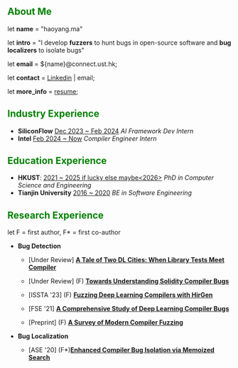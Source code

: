 <!-- # Haoyang Ma(马昊阳) -->

<!-- <img src="play/me.jpg", width="400"> -->

<!-- [:material-email-search-outline:](mailto:hmaaj@connect.ust.hk)
[:simple-github:](https://github.com/haoyang9804)
[:simple-linkedin:](https://www.linkedin.com/in/haoyang-ma-a870b01b6/) -->
<!-- [:simple-googlescholar:](https://scholar.google.com/citations?user=0-iO7hsAAAAJ&hl=en) -->

## <font color="green">About Me</font>

<!-- This is Haoyang Ma (马昊阳). -->

<!-- A PhD candidate at the Department of Computer Science and Engineering at HKUST.

I develop **fuzzers** to hunt bugs in open-source compilers (TVM and Solidity) and **bug localizers** to isolate compiler bugs.
 -->

<!-- I write papers for graduation, while I write [blogs](blog/blog) for fun. -->

<!-- Besides these hobbies that help me survive, -->
<!-- I also enjoy [digital painting](play/paintings) and [in-game photography](play/games). -->

let **name** = "haoyang.ma"

let **intro** = "I develop **fuzzers** to hunt bugs in open-source software and **bug localizers** to isolate bugs"

let **email** = ${name}@connect.ust.hk;

let **contact** = [Linkedin](https://www.linkedin.com/in/haoyang-ma-a870b01b6/) | email;

let **more_info** = [resume](https://docs.google.com/document/d/1jyXyyk7lvIkyzEn4W9R8akU0RtGbPSEgfCgbzDNWx8M/edit?usp=sharing);




<!-- Please consider referring to my [resume](https://docs.google.com/document/d/1jyXyyk7lvIkyzEn4W9R8akU0RtGbPSEgfCgbzDNWx8M/edit?usp=sharing),
[Linkedin](https://www.linkedin.com/in/haoyang-ma-a870b01b6/),
[Google Scholar](https://scholar.google.com/citations?user=0-iO7hsAAAAJ&hl=en), and [GitHub](https://github.com/haoyang9804) for more information -->
<!-- and contracting me through email: haoyang.ma AT connect.ust.hk. -->


## <font color="green">Industry Experience</font>

+ **SiliconFlow** <u>Dec 2023 ~ Feb 2024</u> *AI Framework Dev Intern*
+ **Intel** <u>Feb 2024 ~ Now</u> *Compiler Engineer Intern*

## <font color="green">Education Experience</font>

+ **HKUST**: <u>2021 ~ 2025 if lucky else maybe<2026></u> *PhD in Computer Science and Engineering*
+ **Tianjin University** <u>2016 ~ 2020</u> *BE in Software Engineering*

## <font color="green">Research Experience</font>

let F = first author, F\* = first co-author

+ **Bug Detection**

    + [Under Review] <u>**A Tale of Two DL Cities: When Library Tests Meet Compiler**</u>

        <!-- > Anonymous, **Haoyang Ma**, Anonymous -->

    + [Under Review] (F) <u>**Towards Understanding Solidity Compiler Bugs**</u>

        <!-- >**Haoyang Ma**, Anonymous -->

    + [ISSTA '23] (F) <u>**Fuzzing Deep Learning Compilers with HirGen**</u>

         <!-- >**Haoyang Ma**, Qingchao Shen, Yongqiang Tian, Junjie Chen, Shing-Chi Cheung -->

    + [FSE '21] <u>**A Comprehensive Study of Deep Learning Compiler Bugs**</u>

        <!-- >Qingchao Shen, **Haoyang Ma**, Junjie Chen, Yongqiang Tian, Shing-Chi Cheung, Xiang Chen -->

    + [Preprint] (F) <u>**A Survey of Modern Compiler Fuzzing**</u>

        <!-- >**Haoyang Ma** -->

+ **Bug Localization**

    + [ASE '20] (F\*)<u>**Enhanced Compiler Bug Isolation via Memoized Search**</u>

        <!-- >Junjie Chen\*, **Haoyang Ma\***, Lingming Zhang -->


<!-- , supervised by Prof. [Shing-Chi Cheung](https://www.cse.ust.hk/~scc/). I'm now a member of the [CASTLE Group](http://castle.cse.ust.hk/castle/index.html). Before I joined in CASTLE Group, I did research on compiler bug isolation under the guidance of Prof. [Junjie Chen](https://sites.google.com/site/junjiechen08/) for more than one year when I was an undergraduate at Tianjin University. -->

<!-- I'm enthusiastic in **building robust software systems**.
On the way to achieving this goal, I have engaged into research topics including

+ **Bug Study**: *how to understand and categorize oceans of bugs*
+ **Bug Isolation**: *how to locate bugs*
+ **Fuzzing**: *how to detect bugs efficiently*
+ **Program Generation**: *how to generate valid test programs*

I'm also interested in leveraging <u>*translation validation*</u> and <u>*metamorphic relation construction*</u> to **validate** software systems.

As for engineering, I have been actively testing and helping maintain compilers for a while. These days, I'm helping fix [TVM frontend bugs](https://github.com/apache/tvm/pulls?q=is%3Apr+author%3Ahaoyang9804). -->


<!-- ## Education

---

+ **Hong Kong University of Science and Technology** Department of Computer Science and Engineering

    PhD in Computer Science and Engineering

    Aug. 2021 ~ Now

+ **Tianjin University** College of Intelligence and Computing
  
    B.Eng. in Software Engineering
  
    Aug. 2016 ~ Jul. 2020 -->

<!-- ## Publications

> <i><u>\* denotes corresponding author, # denotes equal contribution</u></i>

---

+ [Under Submission] ****

+ [preprent](https://arxiv.org/abs/2306.06884) **A Survey of Modern Compiler Fuzzing** (In progress)

+ [ISSTA 2023](https://conf.researchr.org/home/issta-2023) **Fuzzing Deep Learning Compilers with HirGen** [\[paper\]](papers/hirgen.pdf) [\[project\]](https://github.com/haoyang9804/HirGen) [\[artifact\]](https://doi.org/10.5281/zenodo.7905120)
    
    <u>Haoyang Ma</u>, Qingchao Shen, Yongqiang Tian, Junjie Chen, Shing-Chi Cheung*

+ [FSE 2021](https://2021.esec-fse.org) **A Comprehensive Study of Deep Learning Compiler Bugs** [\[paper\]](papers/A_Comprehensive_Study_of_Deep_Learning_Compiler_Bugs.pdf) [\[project\]](https://github.com/ShenQingchao/DLCstudy)

    Qingchao Shen, <u>Haoyang Ma</u>, Junjie Chen*, Yongqiang Tian, Shing-Chi Cheung, Xiang Chen


+ [ASE 2020](https://conf.researchr.org/home/ase-2020) **Enhanced compiler bug isolation via memoized search** [\[paper\]](papers/ASE_20__Reinforcement_Compiler_Bug_Isolation.pdf) [\[project\]](https://github.com/haoyang9804/RecBi)

    Junjie Chen\*#, <u>Haoyang Ma</u>#  , Lingming Zhang -->


<!-- ## Honors and Awards

---

+ Postgraduate studentship, HKUST, 2021 - 2025

## Teaching

---

I was the TA of 

+ COMP 3111 Software Engineering (Spring 2021-22)
+ COMP 2011 Programming With C++ (Fall 2022-23)

I'm now to TA of

+ COMP 1021 Introduction to Computer Science (Fall 2023-2024)

## Services

---

Have participated in coreviewing paper(s) in ISSTA 2021, ISSTA 2023.

Have served as the reviewer for a TSE paper.

## Talks

### Enhanced compiler bug isolation via memoized search

+ [ASE Conference Talk](https://conf.researchr.org/home/ase-2020) in Sep 2020

### Fuzzing Deep Learning Compilers with HirGen

+ [SEPL Seminar](https://sepl-hkust.github.io/) on 14 Jul 2023
+ [ISSTA Conference Talk](https://conf.researchr.org/home/issta-2023) on Jul 19 2023 -->

